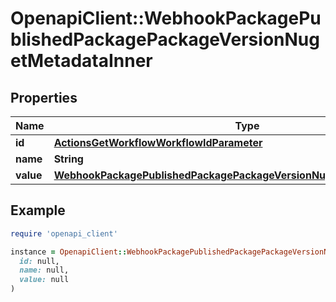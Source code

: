 # OpenapiClient::WebhookPackagePublishedPackagePackageVersionNugetMetadataInner

## Properties

| Name | Type | Description | Notes |
| ---- | ---- | ----------- | ----- |
| **id** | [**ActionsGetWorkflowWorkflowIdParameter**](ActionsGetWorkflowWorkflowIdParameter.md) |  | [optional] |
| **name** | **String** |  | [optional] |
| **value** | [**WebhookPackagePublishedPackagePackageVersionNugetMetadataInnerValue**](WebhookPackagePublishedPackagePackageVersionNugetMetadataInnerValue.md) |  | [optional] |

## Example

```ruby
require 'openapi_client'

instance = OpenapiClient::WebhookPackagePublishedPackagePackageVersionNugetMetadataInner.new(
  id: null,
  name: null,
  value: null
)
```

